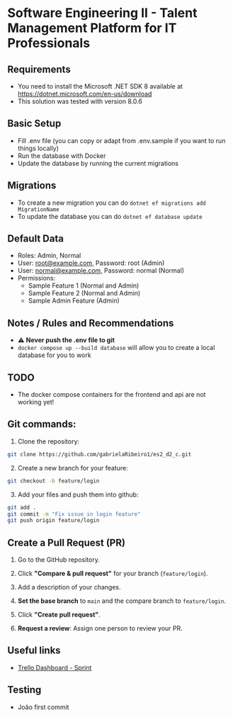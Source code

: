 # Software Engineering II - Talent Management Platform for IT Professionals #

## Requirements ## 

 * You need to install the Microsoft .NET SDK 8 available at https://dotnet.microsoft.com/en-us/download
 * This solution was tested with version 8.0.6

## Basic Setup ## 

 * Fill .env file (you can copy or adapt from .env.sample if you want to run things locally) 
 * Run the database with Docker
 * Update the database by running the current migrations 

## Migrations ##

 * To create a new migration you can do `dotnet ef migrations add MigrationName`
 * To update the database you can do `dotnet ef database update`

## Default Data ##

 * Roles: Admin, Normal
 * User: root@example.com, Password: root (Admin)
 * User: normal@example.com, Password: normal (Normal)
 * Permissions:
   * Sample Feature 1 (Normal and Admin)
   * Sample Feature 2 (Normal and Admin)
   * Sample Admin Feature (Admin)

## Notes / Rules and Recommendations ##

 * ⚠️ **Never push the .env file to git** 
 * `docker compose up --build database` will allow you to create a local database for you to work

## TODO ##

 * The docker compose containers for the frontend and api are not working yet!

## Git commands:

1. Clone the repository:
```bash
git clone https://github.com/gabrielaRibeiro1/es2_d2_c.git
```
2. Create a new branch for your feature:
```bash
git checkout -b feature/login
```
3. Add your files and push them into github:
```bash
git add .
git commit -m "Fix issue in login feature"
git push origin feature/login
```
## Create a Pull Request (PR)

1. Go to the GitHub repository.

2. Click **"Compare & pull request"** for your branch (`feature/login`).

3. Add a description of your changes.

4. **Set the base branch** to `main` and the compare branch to `feature/login`.

5. Click **"Create pull request"**.

6. **Request a review**: Assign one person to review your PR.

## Useful links ##
* [Trello Dashboard - Sprint](https://trello.com/b/5ubS10uf/es2-d2-tema-c)

## Testing ##
* João first commit
